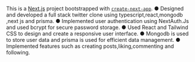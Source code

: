 This is a [Next.js](https://nextjs.org/) project bootstrapped with [`create-next-app`](https://github.com/vercel/next.js/tree/canary/packages/create-next-app).
● Designed and developed a full stack twitter clone using typescript,react,mongodb ,next js
and prisma.
● Implemented user authentication using NextAuth.Js and used bcrypt for secure password
storage.
● Used React and Tailwind CSS to design and create a responsive user interface.
● Mongodb is used to store user data and prisma is used for efficient data management.
● Implemented features such as creating posts,liking,commenting and following.
